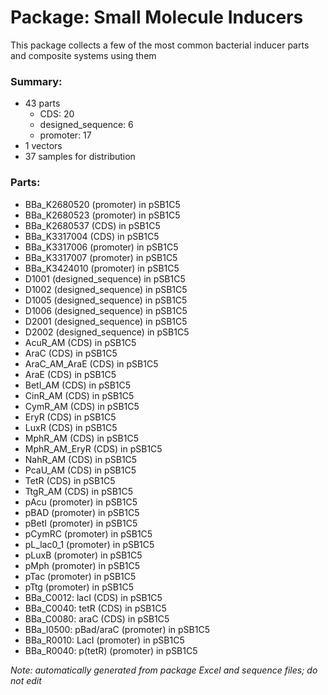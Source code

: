 # Package: Small Molecule Inducers

This package collects a few of the most common bacterial inducer parts and composite systems using them

### Summary:

- 43 parts
    - CDS: 20
    - designed_sequence: 6
    - promoter: 17
- 1 vectors
- 37 samples for distribution

### Parts:

- BBa_K2680520 (promoter) in pSB1C5
- BBa_K2680523 (promoter) in pSB1C5
- BBa_K2680537 (CDS) in pSB1C5
- BBa_K3317004 (CDS) in pSB1C5
- BBa_K3317006 (promoter) in pSB1C5
- BBa_K3317007 (promoter) in pSB1C5
- BBa_K3424010 (promoter) in pSB1C5
- D1001 (designed_sequence) in pSB1C5
- D1002 (designed_sequence) in pSB1C5
- D1005 (designed_sequence) in pSB1C5
- D1006 (designed_sequence) in pSB1C5
- D2001 (designed_sequence) in pSB1C5
- D2002 (designed_sequence) in pSB1C5
- AcuR_AM (CDS) in pSB1C5
- AraC (CDS) in pSB1C5
- AraC_AM_AraE (CDS) in pSB1C5
- AraE (CDS) in pSB1C5
- BetI_AM (CDS) in pSB1C5
- CinR_AM (CDS) in pSB1C5
- CymR_AM (CDS) in pSB1C5
- EryR (CDS) in pSB1C5
- LuxR (CDS) in pSB1C5
- MphR_AM (CDS) in pSB1C5
- MphR_AM_EryR (CDS) in pSB1C5
- NahR_AM (CDS) in pSB1C5
- PcaU_AM (CDS) in pSB1C5
- TetR (CDS) in pSB1C5
- TtgR_AM (CDS) in pSB1C5
- pAcu (promoter) in pSB1C5
- pBAD (promoter) in pSB1C5
- pBetI (promoter) in pSB1C5
- pCymRC (promoter) in pSB1C5
- pL_lac0_1 (promoter) in pSB1C5
- pLuxB (promoter) in pSB1C5
- pMph (promoter) in pSB1C5
- pTac (promoter) in pSB1C5
- pTtg (promoter) in pSB1C5
- BBa_C0012: lacI (CDS) in pSB1C5
- BBa_C0040: tetR (CDS) in pSB1C5
- BBa_C0080: araC (CDS) in pSB1C5
- BBa_I0500: pBad/araC (promoter) in pSB1C5
- BBa_R0010: LacI (promoter) in pSB1C5
- BBa_R0040: p(tetR) (promoter) in pSB1C5

_Note: automatically generated from package Excel and sequence files; do not edit_
